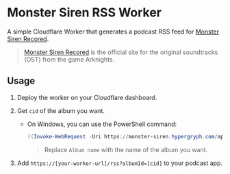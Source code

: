 # Monster Siren RSS Worker

A simple Cloudflare Worker that generates a podcast RSS feed for [Monster Siren Recored](https://monster-siren.hypergryph.com/).
> [Monster Siren Recored](https://monster-siren.hypergryph.com/) is the official site for the original soundtracks (OST) from the game Arknights.

## Usage

1. Deploy the worker on your Cloudflare dashboard.
2. Get `cid` of the album you want.
   - On Windows, you can use the PowerShell command:

     ```powershell
     ((Invoke-WebRequest -Uri https://monster-siren.hypergryph.com/api/albums | Select -ExpandProperty Content | ConvertFrom-Json).data | Where-Object {$_.name -eq "Album name"}).cid
     ```

     > Replace `Album name` with the name of the album you want.

3. Add `https://[your-worker-url]/rss?albumId=[cid]` to your podcast app.
